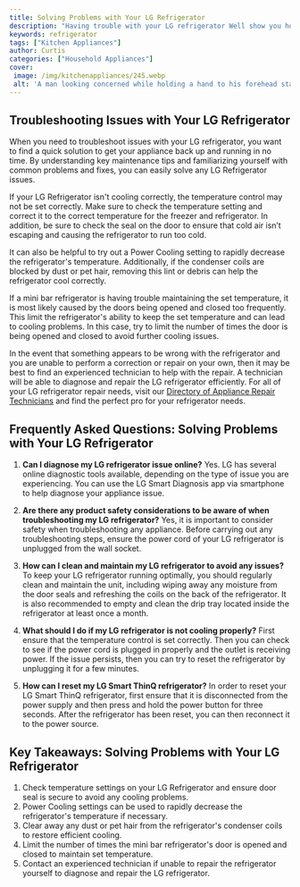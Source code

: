 ```yaml
---
title: Solving Problems with Your LG Refrigerator
description: "Having trouble with your LG refrigerator Well show you how to troubleshoot and fix problems from temperature control to water leakage Dont let a small issue turn into a big headache - find the resolutions you need today"
keywords: refrigerator
tags: ["Kitchen Appliances"]
author: Curtis
categories: ["Household Appliances"]
cover: 
 image: /img/kitchenappliances/245.webp
 alt: 'A man looking concerned while holding a hand to his forehead standing in front of an open LG refrigerator'
---
```

## Troubleshooting Issues with Your LG Refrigerator

When you need to troubleshoot issues with your LG refrigerator, you want to find a quick solution to get your appliance back up and running in no time. By understanding key maintenance tips and familiarizing yourself with common problems and fixes, you can easily solve any LG Refrigerator issues.

If your LG Refrigerator isn't cooling correctly, the temperature control may not be set correctly. Make sure to check the temperature setting and correct it to the correct temperature for the freezer and refrigerator. In addition, be sure to check the seal on the door to ensure that cold air isn’t escaping and causing the refrigerator to run too cold. 

It can also be helpful to try out a Power Cooling setting to rapidly decrease the refrigerator's temperature. Additionally, if the condenser coils are blocked by dust or pet hair, removing this lint or debris can help the refrigerator cool correctly. 

If a mini bar refrigerator is having trouble maintaining the set temperature, it is most likely caused by the doors being opened and closed too frequently. This limit the refrigerator's ability to keep the set temperature and can lead to cooling problems. In this case, try to limit the number of times the door is being opened and closed to avoid further cooling issues.

In the event that something appears to be wrong with the refrigerator and you are unable to perform a correction or repair on your own, then it may be best to find an experienced technician to help with the repair. A technician will be able to diagnose and repair the LG refrigerator efficiently. For all of your LG refrigerator repair needs, visit our [Directory of Appliance Repair Technicians](./pages/appliance-repair-technicians) and find the perfect pro for your refrigerator needs.

## Frequently Asked Questions: Solving Problems with Your LG Refrigerator

1. **Can I diagnose my LG refrigerator issue online?** 
Yes. LG has several online diagnostic tools available, depending on the type of issue you are experiencing. You can use the LG Smart Diagnosis app via smartphone to help diagnose your appliance issue. 

2. **Are there any product safety considerations to be aware of when troubleshooting my LG refrigerator?** 
Yes, it is important to consider safety when troubleshooting any appliance. Before carrying out any troubleshooting steps, ensure the power cord of your LG refrigerator is unplugged from the wall socket. 

3. **How can I clean and maintain my LG refrigerator to avoid any issues?** 
To keep your LG refrigerator running optimally, you should regularly clean and maintain the unit, including wiping away any moisture from the door seals and refreshing the coils on the back of the refrigerator. It is also recommended to empty and clean the drip tray located inside the refrigerator at least once a month. 

4. **What should I do if my LG refrigerator is not cooling properly?** 
First ensure that the temperature control is set correctly. Then you can check to see if the power cord is plugged in properly and the outlet is receiving power. If the issue persists, then you can try to reset the refrigerator by unplugging it for a few minutes. 

5. **How can I reset my LG Smart ThinQ refrigerator?** 
In order to reset your LG Smart ThinQ refrigerator, first ensure that it is disconnected from the power supply and then press and hold the power button for three seconds. After the refrigerator has been reset, you can then reconnect it to the power source.

## Key Takeaways: Solving Problems with Your LG Refrigerator
1. Check temperature settings on your LG Refrigerator and ensure door seal is secure to avoid any cooling problems. 
2. Power Cooling settings can be used to rapidly decrease the refrigerator's temperature if necessary. 
3. Clear away any dust or pet hair from the refrigerator's condenser coils to restore efficient cooling.
4. Limit the number of times the mini bar refrigerator's door is opened and closed to maintain set temperature.
5. Contact an experienced technician if unable to repair the refrigerator yourself to diagnose and repair the LG refrigerator.
